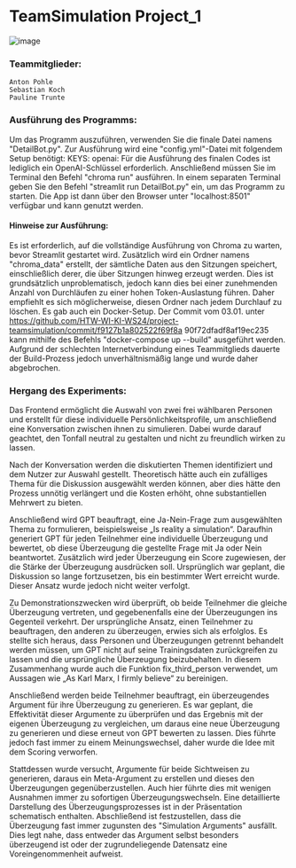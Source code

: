 # TeamSimulation Project_1
![image](https://github.com/HTW-WI-KI-WS24/project-teamsimulation/assets/97105009/18ba1c00-6ae9-4398-9445-77be580b0792)

### Teammitglieder:
    Anton Pohle
    Sebastian Koch
    Pauline Trunte

    
### Ausführung des Programms:
Um das Programm auszuführen, verwenden Sie die finale Datei namens "DetailBot.py".
Zur Ausführung wird eine "config.yml"-Datei mit folgendem Setup benötigt:
KEYS:
 openai:
Für die Ausführung des finalen Codes ist lediglich ein OpenAI-Schlüssel erforderlich.
Anschließend müssen Sie im Terminal den Befehl "chroma run" ausführen. In einem
separaten Terminal geben Sie den Befehl "streamlit run DetailBot.py" ein, um das Programm
zu starten.
Die App ist dann über den Browser unter "localhost:8501" verfügbar und kann genutzt
werden.
#### Hinweise zur Ausführung:
Es ist erforderlich, auf die vollständige Ausführung von Chroma zu warten, bevor Streamlit
gestartet wird.
Zusätzlich wird ein Ordner namens "chroma_data" erstellt, der sämtliche Daten aus den
Sitzungen speichert, einschließlich derer, die über Sitzungen hinweg erzeugt werden. 
Dies ist grundsätzlich unproblematisch, jedoch kann dies bei einer zunehmenden Anzahl von
Durchläufen zu einer hohen Token-Auslastung führen. 
Daher empfiehlt es sich möglicherweise, diesen Ordner nach jedem Durchlauf zu löschen.
Es gab auch ein Docker-Setup. Der Commit vom 03.01. unter
https://github.com/HTW-WI-KI-WS24/project-teamsimulation/commit/f9127b1a802522f69f8a
90f72dfadf8af19ec235 kann mithilfe des Befehls "docker-compose up --build" ausgeführt
werden. 
Aufgrund der schlechten Internetverbindung eines Teammitglieds dauerte der
Build-Prozess jedoch unverhältnismäßig lange und wurde daher abgebrochen.

### Hergang des Experiments:
Das Frontend ermöglicht die Auswahl von zwei frei wählbaren Personen und erstellt für
diese individuelle Persönlichkeitsprofile, um anschließend eine Konversation zwischen ihnen
zu simulieren. 
Dabei wurde darauf geachtet, den Tonfall neutral zu gestalten und nicht zu
freundlich wirken zu lassen.

Nach der Konversation werden die diskutierten Themen identifiziert und dem Nutzer zur
Auswahl gestellt. Theoretisch hätte auch ein zufälliges Thema für die Diskussion ausgewählt
werden können, aber dies hätte den Prozess unnötig verlängert und die Kosten erhöht, ohne
substantiellen Mehrwert zu bieten.

Anschließend wird GPT beauftragt, eine Ja-Nein-Frage zum ausgewählten Thema zu
formulieren, beispielsweise „Is reality a simulation“. Daraufhin generiert GPT für jeden
Teilnehmer eine individuelle Überzeugung und bewertet, ob diese Überzeugung die gestellte
Frage mit Ja oder Nein beantwortet. 
Zusätzlich wird jeder Überzeugung ein Score zugewiesen, der die Stärke der Überzeugung ausdrücken soll. Ursprünglich war geplant, die
Diskussion so lange fortzusetzen, bis ein bestimmter Wert erreicht wurde. Dieser Ansatz
wurde jedoch nicht weiter verfolgt.

Zu Demonstrationszwecken wird überprüft, ob beide Teilnehmer die gleiche Überzeugung
vertreten, und gegebenenfalls eine der Überzeugungen ins Gegenteil verkehrt. 
Der ursprüngliche Ansatz, einen Teilnehmer zu beauftragen, den anderen zu überzeugen, erwies
sich als erfolglos. Es stellte sich heraus, dass Personen und Überzeugungen getrennt
behandelt werden müssen, um GPT nicht auf seine Trainingsdaten zurückgreifen zu lassen
und die ursprüngliche Überzeugung beizubehalten. In diesem Zusammenhang wurde auch
die Funktion fix_third_person verwendet, um Aussagen wie „As Karl Marx, I firmly believe“
zu bereinigen.

Anschließend werden beide Teilnehmer beauftragt, ein überzeugendes Argument für ihre
Überzeugung zu generieren. Es war geplant, die Effektivität dieser Argumente zu überprüfen
und das Ergebnis mit der eigenen Überzeugung zu vergleichen, um daraus eine neue
Überzeugung zu generieren und diese erneut von GPT bewerten zu lassen. Dies führte
jedoch fast immer zu einem Meinungswechsel, daher wurde die Idee mit dem Scoring
verworfen.

Stattdessen wurde versucht, Argumente für beide Sichtweisen zu generieren, daraus ein
Meta-Argument zu erstellen und dieses den Überzeugungen gegenüberzustellen. Auch hier
führte dies mit wenigen Ausnahmen immer zu sofortigen Überzeugungswechseln.
Eine detaillierte Darstellung des Überzeugungsprozesses ist in der Präsentation
schematisch enthalten. Abschließend ist festzustellen, dass die Überzeugung fast immer
zugunsten des "Simulation Arguments" ausfällt. Dies legt nahe, dass entweder das
Argument selbst besonders überzeugend ist oder der zugrundeliegende Datensatz eine
Voreingenommenheit aufweist.

